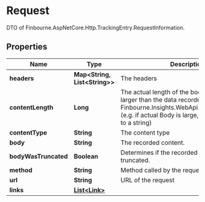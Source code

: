 

# Request

DTO of Finbourne.AspNetCore.Http.TrackingEntry.RequestInformation.

## Properties

| Name | Type | Description | Notes |
|------------ | ------------- | ------------- | -------------|
|**headers** | **Map&lt;String, List&lt;String&gt;&gt;** | The headers |  [optional] |
|**contentLength** | **Long** | The actual length of the body, which may be larger than the data recorded in Finbourne.Insights.WebApi.Dtos.Request.Body  (e.g. if actual Body is large, or not convertible to a string) |  [optional] |
|**contentType** | **String** | The content type |  [optional] |
|**body** | **String** | The recorded content. |  [optional] |
|**bodyWasTruncated** | **Boolean** | Determines if the recorded body was truncated. |  [optional] |
|**method** | **String** | Method called by the request |  [optional] |
|**url** | **String** | URL of the request |  [optional] |
|**links** | [**List&lt;Link&gt;**](Link.md) |  |  [optional] |



